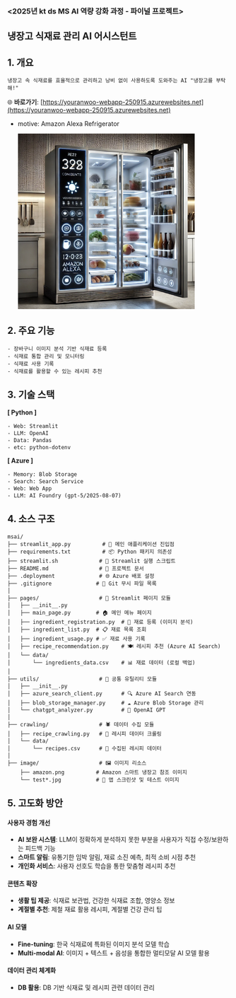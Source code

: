 ### <2025년 kt ds MS AI 역량 강화 과정 - 파이널 프로젝트>

## 냉장고 식재료 관리 AI 어시스턴트

## 1. 개요
```
냉장고 속 식재료를 효율적으로 관리하고 낭비 없이 사용하도록 도와주는 AI "냉장고를 부탁해!"
```

  🌐 **바로가기**: [https://youranwoo-webapp-250915.azurewebsites.net](https://youranwoo-webapp-250915.azurewebsites.net)

- motive: Amazon Alexa Refrigerator
  
  <img src="./image/amazon.png" alt="Amazon Alexa Refrigerator" width="400">

## 2. 주요 기능
```
- 장바구니 이미지 분석 기반 식재료 등록
- 식재료 통합 관리 및 모니터링
- 식재료 사용 기록
- 식재료를 활용할 수 있는 레시피 추천
```

## 3. 기술 스택
**[ Python ]**
```
- Web: Streamlit
- LLM: OpenAI
- Data: Pandas
- etc: python-dotenv
```

**[ Azure ]**
```
- Memory: Blob Storage
- Search: Search Service
- Web: Web App
- LLM: AI Foundry (gpt-5/2025-08-07)
```

## 4. 소스 구조

```
msai/
├── streamlit_app.py          # 🚀 메인 애플리케이션 진입점
├── requirements.txt          # 📦 Python 패키지 의존성
├── streamlit.sh             # 🔧 Streamlit 실행 스크립트
├── README.md                # 📖 프로젝트 문서
├── .deployment              # 🌐 Azure 배포 설정
├── .gitignore              # 🚫 Git 무시 파일 목록
│
├── pages/                   # 📱 Streamlit 페이지 모듈
│   ├── __init__.py
│   ├── main_page.py        # 🏠 메인 메뉴 페이지
│   ├── ingredient_registration.py  # 📝 재료 등록 (이미지 분석)
│   ├── ingredient_list.py  # 📋 재료 목록 조회
│   ├── ingredient_usage.py # ✅ 재료 사용 기록
│   ├── recipe_recommendation.py    # 🍽️ 레시피 추천 (Azure AI Search)
│   └── data/
│       └── ingredients_data.csv    # 📊 재료 데이터 (로컬 백업)
│
├── utils/                   # 🔧 공통 유틸리티 모듈
│   ├── __init__.py
│   ├── azure_search_client.py      # 🔍 Azure AI Search 연동
│   ├── blob_storage_manager.py     # ☁️ Azure Blob Storage 관리
│   └── chatgpt_analyzer.py         # 🤖 OpenAI GPT
│
├── crawling/                # 🕷️ 데이터 수집 모듈
│   ├── recipe_crawling.py   # 📡 레시피 데이터 크롤링
│   └── data/
│       └── recipes.csv      # 🍳 수집된 레시피 데이터
│
├── image/                   # 🖼️ 이미지 리소스
    ├── amazon.png          # Amazon 스마트 냉장고 참조 이미지
    └── test*.jpg           # 📸 앱 스크린샷 및 테스트 이미지
```

## 5. 고도화 방안


#### **사용자 경험 개선**

- **AI 보완 시스템**: LLM이 정확하게 분석하지 못한 부분을 사용자가 직접 수정/보완하는 피드백 기능
- **스마트 알림**: 유통기한 임박 알림, 재료 소진 예측, 최적 소비 시점 추천
- **개인화 서비스**: 사용자 선호도 학습을 통한 맞춤형 레시피 추천

#### **콘텐츠 확장**

- **생활 팁 제공**: 식재료 보관법, 건강한 식재료 조합, 영양소 정보
- **계절별 추천**: 제철 재료 활용 레시피, 계절별 건강 관리 팁

#### **AI 모델**

- **Fine-tuning**: 한국 식재료에 특화된 이미지 분석 모델 학습
- **Multi-modal AI**: 이미지 + 텍스트 + 음성을 통합한 멀티모달 AI 모델 활용

#### **데이터 관리 체계화**

- **DB 활용**: DB 기반 식재료 및 레시피 관련 데이터 관리

